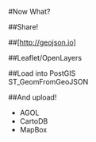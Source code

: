 #Now What?  
  
##Share!  
  
##[http://geojson.io]  
  
##Leaflet/OpenLayers  
  
##Load into PostGIS  
ST_GeomFromGeoJSON  
  
##And upload!
* AGOL
* CartoDB
* MapBox

